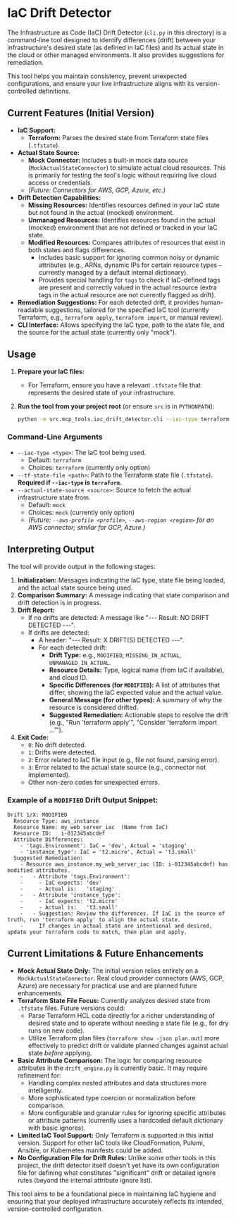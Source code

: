 # IaC Drift Detector

The Infrastructure as Code (IaC) Drift Detector (`cli.py` in this directory) is a command-line tool designed to identify differences (drift) between your infrastructure's desired state (as defined in IaC files) and its actual state in the cloud or other managed environments. It also provides suggestions for remediation.

This tool helps you maintain consistency, prevent unexpected configurations, and ensure your live infrastructure aligns with its version-controlled definitions.

## Current Features (Initial Version)

*   **IaC Support:**
    *   **Terraform:** Parses the desired state from Terraform state files (`.tfstate`).
*   **Actual State Source:**
    *   **Mock Connector:** Includes a built-in mock data source (`MockActualStateConnector`) to simulate actual cloud resources. This is primarily for testing the tool's logic without requiring live cloud access or credentials.
    *   *(Future: Connectors for AWS, GCP, Azure, etc.)*
*   **Drift Detection Capabilities:**
    *   **Missing Resources:** Identifies resources defined in your IaC state but not found in the actual (mocked) environment.
    *   **Unmanaged Resources:** Identifies resources found in the actual (mocked) environment that are not defined or tracked in your IaC state.
    *   **Modified Resources:** Compares attributes of resources that exist in both states and flags differences.
        *   Includes basic support for ignoring common noisy or dynamic attributes (e.g., ARNs, dynamic IPs for certain resource types – currently managed by a default internal dictionary).
        *   Provides special handling for `tags` to check if IaC-defined tags are present and correctly valued in the actual resource (extra tags in the actual resource are not currently flagged as drift).
*   **Remediation Suggestions:** For each detected drift, it provides human-readable suggestions, tailored for the specified IaC tool (currently Terraform, e.g., `terraform apply`, `terraform import`, or manual review).
*   **CLI Interface:** Allows specifying the IaC type, path to the state file, and the source for the actual state (currently only "mock").

## Usage

1.  **Prepare your IaC files:**
    *   For Terraform, ensure you have a relevant `.tfstate` file that represents the desired state of your infrastructure.
2.  **Run the tool from your project root** (or ensure `src` is in `PYTHONPATH`):

    ```bash
    python -m src.mcp_tools.iac_drift_detector.cli --iac-type terraform --tf-state-file /path/to/your/terraform.tfstate --actual-state-source mock
    ```

### Command-Line Arguments

*   `--iac-type <type>`: The IaC tool being used.
    *   Default: `terraform`
    *   Choices: `terraform` (currently only option)
*   `--tf-state-file <path>`: Path to the Terraform state file (`.tfstate`). **Required if `--iac-type` is `terraform`.**
*   `--actual-state-source <source>`: Source to fetch the actual infrastructure state from.
    *   Default: `mock`
    *   Choices: `mock` (currently only option)
    *   *(Future: `--aws-profile <profile>`, `--aws-region <region>` for an AWS connector; similar for GCP, Azure.)*

## Interpreting Output

The tool will provide output in the following stages:
1.  **Initialization:** Messages indicating the IaC type, state file being loaded, and the actual state source being used.
2.  **Comparison Summary:** A message indicating that state comparison and drift detection is in progress.
3.  **Drift Report:**
    *   If no drifts are detected: A message like "--- Result: NO DRIFT DETECTED ---".
    *   If drifts are detected:
        *   A header: "--- Result: X DRIFT(S) DETECTED ---".
        *   For each detected drift:
            *   **Drift Type:** e.g., `MODIFIED`, `MISSING_IN_ACTUAL`, `UNMANAGED_IN_ACTUAL`.
            *   **Resource Details:** Type, logical name (from IaC if available), and cloud ID.
            *   **Specific Differences (for `MODIFIED`):** A list of attributes that differ, showing the IaC expected value and the actual value.
            *   **General Message (for other types):** A summary of why the resource is considered drifted.
            *   **Suggested Remediation:** Actionable steps to resolve the drift (e.g., "Run 'terraform apply'", "Consider 'terraform import ...'").
4.  **Exit Code:**
    *   `0`: No drift detected.
    *   `1`: Drifts were detected.
    *   `2`: Error related to IaC file input (e.g., file not found, parsing error).
    *   `3`: Error related to the actual state source (e.g., connector not implemented).
    *   Other non-zero codes for unexpected errors.

### Example of a `MODIFIED` Drift Output Snippet:

```
Drift 1/X: MODIFIED
  Resource Type: aws_instance
  Resource Name: my_web_server_iac  (Name from IaC)
  Resource ID:   i-012345abcdef
  Attribute Differences:
    - 'tags.Environment': IaC = 'dev', Actual = 'staging'
    - 'instance_type': IaC = 't2.micro', Actual = 't3.small'
  Suggested Remediation:
    - Resource aws_instance.my_web_server_iac (ID: i-012345abcdef) has modified attributes.
    -   - Attribute 'tags.Environment':
    -     - IaC expects: 'dev'
    -     - Actual is:   'staging'
    -   - Attribute 'instance_type':
    -     - IaC expects: 't2.micro'
    -     - Actual is:   't3.small'
    -   - Suggestion: Review the differences. If IaC is the source of truth, run 'terraform apply' to align the actual state.
    -     If changes in actual state are intentional and desired, update your Terraform code to match, then plan and apply.
```

## Current Limitations & Future Enhancements

*   **Mock Actual State Only:** The initial version relies entirely on a `MockActualStateConnector`. Real cloud provider connectors (AWS, GCP, Azure) are necessary for practical use and are planned future enhancements.
*   **Terraform State File Focus:** Currently analyzes desired state from `.tfstate` files. Future versions could:
    *   Parse Terraform HCL code directly for a richer understanding of desired state and to operate without needing a state file (e.g., for dry runs on new code).
    *   Utilize Terraform plan files (`terraform show -json plan.out`) more effectively to predict drift or validate planned changes against actual state *before* applying.
*   **Basic Attribute Comparison:** The logic for comparing resource attributes in the `drift_engine.py` is currently basic. It may require refinement for:
    *   Handling complex nested attributes and data structures more intelligently.
    *   More sophisticated type coercion or normalization before comparison.
    *   More configurable and granular rules for ignoring specific attributes or attribute patterns (currently uses a hardcoded default dictionary with basic ignores).
*   **Limited IaC Tool Support:** Only Terraform is supported in this initial version. Support for other IaC tools like CloudFormation, Pulumi, Ansible, or Kubernetes manifests could be added.
*   **No Configuration File for Drift Rules:** Unlike some other tools in this project, the drift detector itself doesn't yet have its own configuration file for defining what constitutes "significant" drift or detailed ignore rules (beyond the internal attribute ignore list).

This tool aims to be a foundational piece in maintaining IaC hygiene and ensuring that your deployed infrastructure accurately reflects its intended, version-controlled configuration.
```
